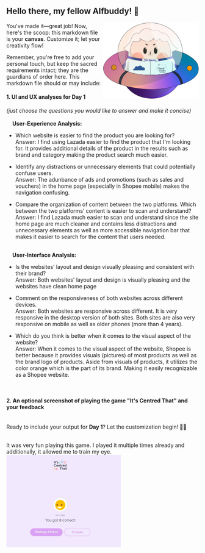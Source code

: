 ## Hello there, my fellow Alfbuddy! 💖

<img align="right" width="250px" src="../../assets/alf/alf-ufo.png">

You've made it—great job! Now, here's the scoop: this markdown file is your **canvas**. Customize it; let your creativity flow!

Remember, you're free to add your personal touch, but keep the sacred requirements intact; they are the guardians of order here. This markdown file should or may include:

#### 1. UI and UX analyses for Day 1

_(just choose the questions you would like to answer and make it concise)_
<br/><br/>
&nbsp;&nbsp;&nbsp;&nbsp;**User-Experience Analysis:**<br/>

-   Which website is easier to find the product you are looking for?<br/>
    Answer: I find using Lazada easier to find the product that I'm looking for. 
It provides additional details of the product in the results such as brand and category making the product search much easier.

-   Identify any distractions or unnecessary elements that could potentially confuse users.<br/>
    Answer: The adunbance of ads and promotions (such as sales and vouchers) in the home page (especially in Shopee mobile) makes the navigation confusing.

-   Compare the organization of content between the two platforms. Which between the two platforms’ content is easier to scan and understand?<br/>
    Answer: I find Lazada much easier to scan and understand since the site home page are much cleaner and contains less distractions and unnecessary elements as well as more accessible navigation bar that makes it easier to search for the content that users needed.

<br/> &nbsp;&nbsp;&nbsp;&nbsp;**User-Interface Analysis:**

-   Is the websites’ layout and design visually pleasing and consistent with their brand?<br/>
    Answer: Both websites' layout and design is visually pleasing and the websites have clean home page
    
-   Comment on the responsiveness of both websites across different devices.<br/>
    Answer: Both websites are responsive across different. It is very responsive in the desktop version of both sites. Both sites are also very responsive on mobile as well as older phones (more than 4 years).
    
-   Which do you think is better when it comes to the visual aspect of the website?<br/>
    Answer: When it comes to the visual aspect of the website, Shopee is better because it provides visuals (pictures) of most products as well as the brand logo of products. Aside from visuals of products, it utilizes the color orange which is the part of its brand. Making it easily recognizable as a Shopee website.
    
    <br>

#### 2. An **optional** screenshot of playing the game **"It's Centred That"** and your feedback

<br>Ready to include your output for **Day 1**? Let the customization begin! 🚀✨

<!-- You may now delete and modify the content of this file -->
<br>It was very fun playing this game. I played it multiple times already and additionally, it allowed me to train my eye.</br>
<img align="top" width="300px" src="../../assets/Pictures_for_exercises/Its_Centered_That_Day1.jpg">
